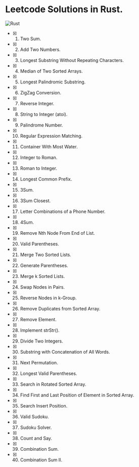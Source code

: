 # Leetcode Solutions in Rust.

![Rust](https://github.com/aguang-xyz/leetcode-rust/workflows/Rust/badge.svg)

- [x] 0001. Two Sum.
- [x] 0002. Add Two Numbers.
- [x] 0003. Longest Substring Without Repeating Characters.
- [x] 0004. Median of Two Sorted Arrays.
- [x] 0005. Longest Palindromic Substring.
- [x] 0006. ZigZag Conversion.
- [x] 0007. Reverse Integer.
- [x] 0008. String to Integer (atoi).
- [x] 0009. Palindrome Number.
- [x] 0010. Regular Expression Matching.
- [x] 0011. Container With Most Water.
- [x] 0012. Integer to Roman.
- [x] 0013. Roman to Integer.
- [x] 0014. Longest Common Prefix.
- [x] 0015. 3Sum.
- [x] 0016. 3Sum Closest.
- [x] 0017. Letter Combinations of a Phone Number.
- [x] 0018. 4Sum.
- [x] 0019. Remove Nth Node From End of List.
- [x] 0020. Valid Parentheses.
- [x] 0021. Merge Two Sorted Lists.
- [x] 0022. Generate Parentheses.
- [x] 0023. Merge k Sorted Lists.
- [x] 0024. Swap Nodes in Pairs.
- [x] 0025. Reverse Nodes in k-Group.
- [x] 0026. Remove Duplicates from Sorted Array.
- [x] 0027. Remove Element.
- [x] 0028. Implement strStr().
- [x] 0029. Divide Two Integers.
- [x] 0030. Substring with Concatenation of All Words.
- [x] 0031. Next Permutation.
- [x] 0032. Longest Valid Parentheses.
- [x] 0033. Search in Rotated Sorted Array.
- [x] 0034. Find First and Last Position of Element in Sorted Array.
- [x] 0035. Search Insert Position.
- [x] 0036. Valid Sudoku.
- [x] 0037. Sudoku Solver.
- [x] 0038. Count and Say.
- [x] 0039. Combination Sum.
- [x] 0040. Combination Sum II.
